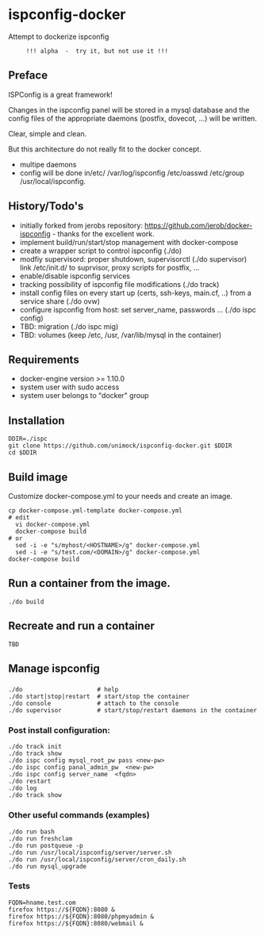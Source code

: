 # ispconfig-docker
Attempt to dockerize ispconfig 

         !!! alpha  -  try it, but not use it !!!

## Preface
ISPConfig is a great framework!

Changes in the ispconfig panel will be stored in a mysql database and the config files of the appropriate daemons (postfix, dovecot, ...) will be written.

Clear, simple and clean.

But this architecture do not really fit to the docker concept.
  * multipe daemons
  * config will be done in/etc/ /var/log/ispconfig /etc/oasswd /etc/group /usr/local/ispconfig.

## History/Todo's
  * initially forked from jerobs repository:  https://github.com/jerob/docker-ispconfig - thanks for the excellent work.
  * implement build/run/start/stop management with docker-compose
  * create a wrapper script to control ispconfig (./do)
  * modfiy supervisord: proper shutdown, supervisorctl (./do supervisor) link /etc/init.d/<services> to suprvisor, proxy scripts for postfix, ... 
  * enable/disable ispconfig services
  * tracking possibility of ispconfig file modifications (./do track)
  * install config files on every start up (certs, ssh-keys, main.cf, ..) from a service share (./do ovw) 
  * configure ispconfig from host: set server_name, passwords ... (./do ispc config)
  * TBD: migration (./do ispc mig)
  * TBD: volumes (keep /etc, /usr, /var/lib/mysql in the container)

## Requirements
 * docker-engine version >= 1.10.0 
 * system user with sudo access
 * system user belongs to "docker" group

## Installation

```
DDIR=./ispc
git clone https://github.com/unimock/ispconfig-docker.git $DDIR
cd $DDIR
```

## Build image
Customize docker-compose.yml to your needs and create an image. 

```
cp docker-compose.yml-template docker-compose.yml
# edit
  vi docker-compose.yml
  docker-compose build
# or
  sed -i -e "s/myhost/<HOSTNAME>/g" docker-compose.yml
  sed -i -e "s/test.com/<DOMAIN>/g" docker-compose.yml
docker-compose build
```

## Run a container from the image.
```
./do build
```
## Recreate and run a container

```
TBD
```

## Manage ispconfig 

### 
```
./do                     # help
./do start|stop|restart  # start/stop the container
./do console             # attach to the console
./do supervisor          # start/stop/restart daemons in the container
```

### Post install configuration:
```
./do track init
./do track show
./do ispc config mysql_root_pw pass <new-pw>
./do ispc config panal_admin_pw  <new-pw>
./do ispc config server_name  <fqdn>
./do restart
./do log
./do track show
```

### Other useful commands (examples)
```
./do run bash
./do run freshclam
./do run postqueue -p
./do run /usr/local/ispconfig/server/server.sh
./do run /usr/local/ispconfig/server/cron_daily.sh
./do run mysql_upgrade
```

### Tests
```
FQDN=hname.test.com
firefox https://${FQDN}:8080 &
firefox https://${FQDN}:8080/phpmyadmin &
firefox https://${FQDN}:8080/webmail &
```
